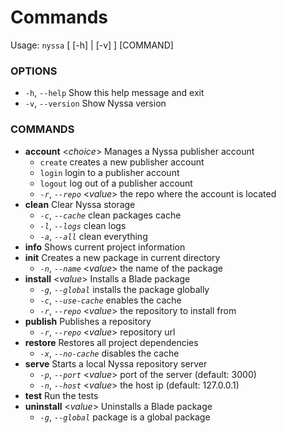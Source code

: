 # Commands

Usage: `nyssa` [ [-h] | [-v] ] [COMMAND]

### OPTIONS
-  `-h`, `--help`               Show this help message and exit
-  `-v`, `--version`            Show Nyssa version

### COMMANDS
- **account** <_choice_>        Manages a Nyssa publisher account
  -  `create`                       creates a new publisher account
  -  `login`                        login to a publisher account
  -  `logout`                       log out of a publisher account
  -  *`-r`*, *`--repo`* <_value_>   the repo where the account is located
- **clean**                     Clear Nyssa storage
  -  *`-c`*, *`--cache`*            clean packages cache
  -  *`-l`*, *`--logs`*             clean logs
  -  *`-a`*, *`--all`*              clean everything
- **info**                      Shows current project information
- **init**                      Creates a new package in current directory
  -  *`-n`*, *`--name`* <_value_>   the name of the package
- **install** <_value_>           Installs a Blade package
  -  *`-g`*, *`--global`*           installs the package globally
  -  *`-c`*, *`--use-cache`*        enables the cache
  -  *`-r`*, *`--repo`* <*value*>   the repository to install from
- **publish**                   Publishes a repository
  -  *`-r`*, *`--repo`* <*value*>   repository url
- **restore**                   Restores all project dependencies
  -  *`-x`*, *`--no-cache`*         disables the cache
- **serve**                     Starts a local Nyssa repository server
  -  *`-p`*, *`--port`* <*value*>   port of the server (default: 3000)
  -  *`-n`*, *`--host`* <*value*>   the host ip (default: 127.0.0.1)
- **test**                      Run the tests
- **uninstall** <*value*>       Uninstalls a Blade package
  -  *`-g`*, *`--global`*           package is a global package